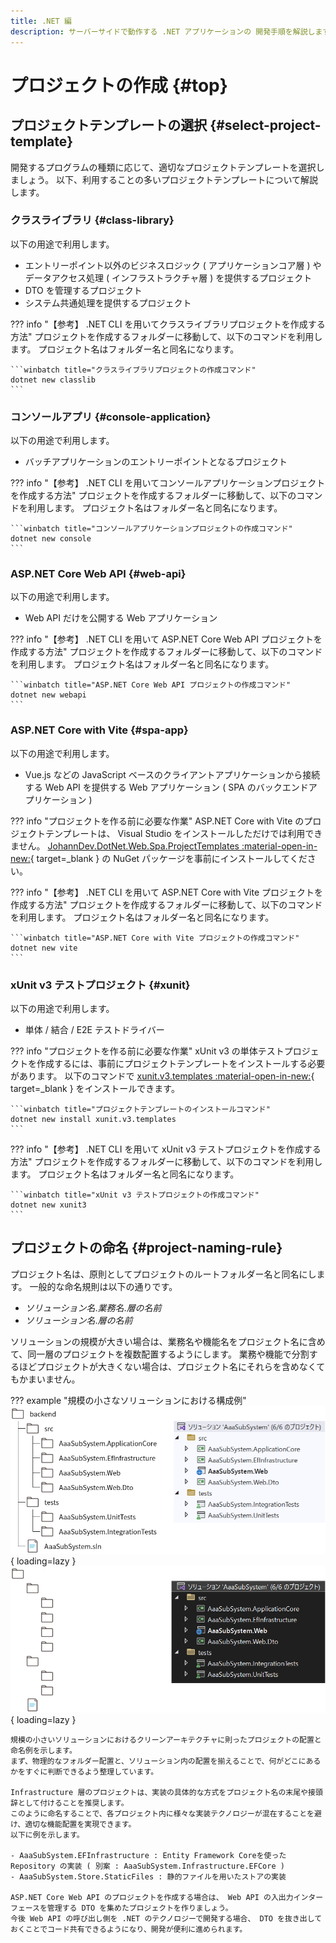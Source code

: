 ```yaml
---
title: .NET 編
description: サーバーサイドで動作する .NET アプリケーションの 開発手順を解説します。
---
```


# プロジェクトの作成 {#top}

<!-- cSpell:ignore classlib webapi -->

## プロジェクトテンプレートの選択 {#select-project-template}

開発するプログラムの種類に応じて、適切なプロジェクトテンプレートを選択しましょう。
以下、利用することの多いプロジェクトテンプレートについて解説します。

### クラスライブラリ {#class-library}

以下の用途で利用します。

- エントリーポイント以外のビジネスロジック ( アプリケーションコア層 ) やデータアクセス処理 ( インフラストラクチャ層 ) を提供するプロジェクト
- DTO を管理するプロジェクト
- システム共通処理を提供するプロジェクト

??? info "【参考】 .NET CLI を用いてクラスライブラリプロジェクトを作成する方法"
    プロジェクトを作成するフォルダーに移動して、以下のコマンドを利用します。
    プロジェクト名はフォルダー名と同名になります。

    ```winbatch title="クラスライブラリプロジェクトの作成コマンド"
    dotnet new classlib
    ```

### コンソールアプリ {#console-application}

以下の用途で利用します。

- バッチアプリケーションのエントリーポイントとなるプロジェクト

??? info "【参考】 .NET CLI を用いてコンソールアプリケーションプロジェクトを作成する方法"
    プロジェクトを作成するフォルダーに移動して、以下のコマンドを利用します。
    プロジェクト名はフォルダー名と同名になります。

    ```winbatch title="コンソールアプリケーションプロジェクトの作成コマンド"
    dotnet new console
    ```

### ASP.NET Core Web API {#web-api}

以下の用途で利用します。

- Web API だけを公開する Web アプリケーション

??? info "【参考】 .NET CLI を用いて ASP.NET Core Web API プロジェクトを作成する方法"
    プロジェクトを作成するフォルダーに移動して、以下のコマンドを利用します。
    プロジェクト名はフォルダー名と同名になります。

    ```winbatch title="ASP.NET Core Web API プロジェクトの作成コマンド"
    dotnet new webapi
    ```

### ASP.NET Core with Vite {#spa-app}

以下の用途で利用します。

- Vue.js などの JavaScript ベースのクライアントアプリケーションから接続する Web API を提供する Web アプリケーション ( SPA のバックエンドアプリケーション )

??? info "プロジェクトを作る前に必要な作業"
    ASP.NET Core with Vite のプロジェクトテンプレートは、 Visual Studio をインストールしただけでは利用できません。
    [JohannDev.DotNet.Web.Spa.ProjectTemplates :material-open-in-new:](https://www.nuget.org/packages/JohannDev.DotNet.Web.Spa.ProjectTemplates/){ target=_blank } の NuGet パッケージを事前にインストールしてください。

??? info "【参考】 .NET CLI を用いて ASP.NET Core with Vite プロジェクトを作成する方法"
    プロジェクトを作成するフォルダーに移動して、以下のコマンドを利用します。
    プロジェクト名はフォルダー名と同名になります。

    ```winbatch title="ASP.NET Core with Vite プロジェクトの作成コマンド"
    dotnet new vite
    ```

### xUnit v3 テストプロジェクト {#xunit}

以下の用途で利用します。

- 単体 / 結合 / E2E テストドライバー

??? info "プロジェクトを作る前に必要な作業"
    xUnit v3 の単体テストプロジェクトを作成するには、事前にプロジェクトテンプレートをインストールする必要があります。
    以下のコマンドで [xunit.v3.templates :material-open-in-new:](https://www.nuget.org/packages/xunit.v3.templates/){ target=_blank } をインストールできます。

    ```winbatch title="プロジェクトテンプレートのインストールコマンド"
    dotnet new install xunit.v3.templates
    ```

??? info "【参考】 .NET CLI を用いて xUnit v3 テストプロジェクトを作成する方法"
    プロジェクトを作成するフォルダーに移動して、以下のコマンドを利用します。
    プロジェクト名はフォルダー名と同名になります。

    ```winbatch title="xUnit v3 テストプロジェクトの作成コマンド"
    dotnet new xunit3
    ```

## プロジェクトの命名 {#project-naming-rule}

プロジェクト名は、原則としてプロジェクトのルートフォルダー名と同名にします。
一般的な命名規則は以下の通りです。

- *ソリューション名*.*業務名*.*層の名前*
- *ソリューション名*.*層の名前*

ソリューションの規模が大きい場合は、業務名や機能名をプロジェクト名に含めて、同一層のプロジェクトを複数配置するようにします。
業務や機能で分割するほどプロジェクトが大きくない場合は、プロジェクト名にそれらを含めなくてもかまいません。

??? example "規模の小さなソリューションにおける構成例"
    ![規模の小さなソリューションにおける構成](../../../images/guidebooks/how-to-develop/dotnet/project-structure-light.png#only-light){ loading=lazy }
    ![規模の小さなソリューションにおける構成](../../../images/guidebooks/how-to-develop/dotnet/project-structure-dark.png#only-dark){ loading=lazy }

    規模の小さいソリューションにおけるクリーンアーキテクチャに則ったプロジェクトの配置と命名例を示します。
    まず、物理的なフォルダー配置と、ソリューション内の配置を揃えることで、何がどこにあるかをすぐに判断できるよう整理しています。

    Infrastructure 層のプロジェクトは、実装の具体的な方式をプロジェクト名の末尾や接頭辞として付けることを推奨します。
    このように命名することで、各プロジェクト内に様々な実装テクノロジーが混在することを避け、適切な機能配置を実現できます。
    以下に例を示します。
    
    - AaaSubSystem.EFInfrastructure : Entity Framework Coreを使った Repository の実装 ( 別案 : AaaSubSystem.Infrastructure.EFCore )
    - AaaSubSystem.Store.StaticFiles : 静的ファイルを用いたストアの実装

    ASP.NET Core Web API のプロジェクトを作成する場合は、 Web API の入出力インターフェースを管理する DTO を集めたプロジェクトを作りましょう。
    今後 Web API の呼び出し側を .NET のテクノロジーで開発する場合、 DTO を抜き出しておくことでコード共有できるようになり、開発が便利に進められます。
